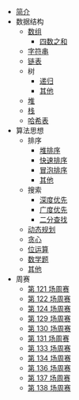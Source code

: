 * [简介](/data-structure/array/array.md)
* 数据结构
  * [数组](/data-structure/array/array.md)
     * [四数之和](/data-structure/array/18四数之和.md  "The greatest guide in the world")
  * [字符串](data-structure/string/)
  * [链表](data-structure/linkedlist/)
  * 树
    * [递归](data-structure/tree/)
    * [其他](data-structure/tree/)
  * [堆](data-structure/heap/)
  * [栈](data-structure/stack/)
  * [哈希表](data-structure/hash/)
* 算法思想
  * 排序
    * [堆排序](algorithm/sort/)
    * [快速排序](algorithm/sort/)
    * [冒泡排序](algorithm/sort/)
    * [其他](algorithm/sort//)
  * 搜索
    * [深度优先](algorithm/research/dfs/)
    * [广度优先](algorithm/research/bfs/)
    * [二分查找](algorithm/research/binary-search/)
  * [动态规划](algorithm/dynamic/)
  * [贪心](algorithm/greedy/)
  * [位运算](algorithm/bit/)
  * [数学题](algorithm/math/)
  * [其他](algorithm/other/)
* 周赛
  * [第 121 场周赛](weekly/121/)
  * [第 122 场周赛](weekly/122/)
  * [第 124 场周赛](weekly/124/)
  * [第 129 场周赛](weekly/129/)
  * [第 130 场周赛](weekly/130/)
  * [第 131 场周赛](weekly/131/)
  * [第 133 场周赛](weekly/133/)
  * [第 134 场周赛](weekly/134/)
  * [第 136 场周赛](weekly/136/)
  * [第 137 场周赛](weekly/137/)
  * [第 138 场周赛](weekly/138/)